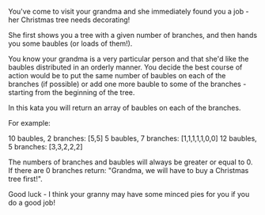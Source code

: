 You've come to visit your grandma and she immediately found you a job - her Christmas tree needs decorating!

She first shows you a tree with a given number of branches, and then hands you some baubles (or loads of them!).

You know your grandma is a very particular person and that she'd like the baubles distributed in an orderly manner. You decide the best course of action would be to put the same number of baubles on each of the branches (if possible) or add one more bauble to some of the branches - starting from the beginning of the tree. 

In this kata you will return an array of baubles on each of the branches.

For example: 

10 baubles, 2 branches: [5,5]
5 baubles, 7 branches: [1,1,1,1,1,0,0]
12 baubles, 5 branches: [3,3,2,2,2]

The numbers of branches and baubles will always be greater or equal to 0.
If there are 0 branches return: "Grandma, we will have to buy a Christmas tree first!".

Good luck - I think your granny may have some minced pies for you if you do a good job!


